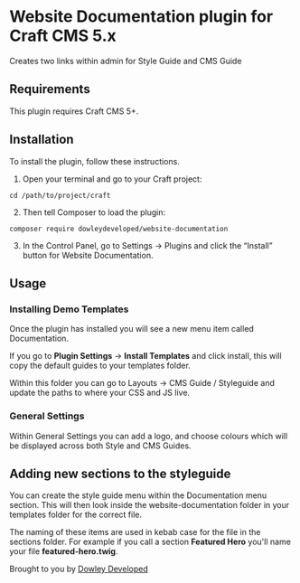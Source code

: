 # Website Documentation plugin for Craft CMS 5.x

Creates two links within admin for Style Guide and CMS Guide

## Requirements

This plugin requires Craft CMS 5+.

## Installation

To install the plugin, follow these instructions.

1. Open your terminal and go to your Craft project:

```
cd /path/to/project/craft
```

2. Then tell Composer to load the plugin:

```
composer require dowleydeveloped/website-documentation
```

3. In the Control Panel, go to Settings → Plugins and click the “Install” button for Website Documentation.

## Usage

### Installing Demo Templates

Once the plugin has installed you will see a new menu item called Documentation.

If you go to **Plugin Settings** -> **Install Templates** and click install, this will copy the default guides to your templates folder.

Within this folder you can go to Layouts -> CMS Guide / Styleguide and update the paths to where your CSS and JS live.

### General Settings

Within General Settings you can add a logo, and choose colours which will be displayed across both Style and CMS Guides.

## Adding new sections to the styleguide

You can create the style guide menu within the Documentation menu section. This will then look inside the website-documentation folder in your templates folder for the correct file.

The naming of these items are used in kebab case for the file in the sections folder. For example if you call a section **Featured Hero** you'll name your file **featured-hero.twig**.

Brought to you by [Dowley Developed](https://charlottedowley.co.uk)
